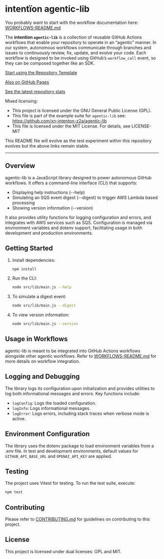 # intentïon agentic-lib

You probably want to start with the workflow documentation here: [WORKFLOWS-README.md](https://github.com/xn-intenton-z2a/agentic-lib/blob/main/WORKFLOWS-README.md)

The **intentïon `agentic-lib`** is a collection of reusable GitHub Actions workflows that enable your
repository to operate in an “agentic” manner. In our system, autonomous workflows communicate through branches and
issues to continuously review, fix, update, and evolve your code. Each workflow is designed to be invoked using
GitHub’s `workflow_call` event, so they can be composed together like an SDK.

[Start using the Repository Template](https://github.com/xn-intenton-z2a/repository0)

[Also on GitHub Pages](https://xn-intenton-z2a.github.io/agentic-lib/index.html)

[See the latest repository stats](https://xn-intenton-z2a.github.io/agentic-lib/latest.html)

Mixed licensing:
* This project is licensed under the GNU General Public License (GPL).
* This file is part of the example suite for `agentic-lib` see: https://github.com/xn-intenton-z2a/agentic-lib
* This file is licensed under the MIT License. For details, see LICENSE-MIT

This README file will evolve as the test experiment within this repository evolves but the above links remain stable.

---

## Overview

agentic-lib is a JavaScript library designed to power autonomous GitHub workflows. It offers a command-line interface (CLI) that supports:

- Displaying help instructions (--help)
- Simulating an SQS event digest (--digest) to trigger AWS Lambda based processing
- Showing version information (--version)

It also provides utility functions for logging configuration and errors, and integrates with AWS services such as SQS. Configuration is managed via environment variables and dotenv support, facilitating usage in both development and production environments.

## Getting Started

1. Install dependencies:
   ```bash
   npm install
   ```

2. Run the CLI:
   ```bash
   node src/lib/main.js --help
   ```

3. To simulate a digest event:
   ```bash
   node src/lib/main.js --digest
   ```

4. To view version information:
   ```bash
   node src/lib/main.js --version
   ```

## Usage in Workflows

agentic-lib is meant to be integrated into GitHub Actions workflows alongside other agentic workflows. Refer to [WORKFLOWS-README.md](https://github.com/xn-intenton-z2a/agentic-lib/blob/main/WORKFLOWS-README.md) for more details on workflow integration.

## Logging and Debugging

The library logs its configuration upon initialization and provides utilities to log both informational messages and errors. Key functions include:

- `logConfig`: Logs the loaded configuration.
- `logInfo`: Logs informational messages.
- `logError`: Logs errors, including stack traces when verbose mode is active.

## Environment Configuration

The library uses the dotenv package to load environment variables from a .env file. In test and development environments, default values for `GITHUB_API_BASE_URL` and `OPENAI_API_KEY` are applied.

## Testing

The project uses Vitest for testing. To run the test suite, execute:

```bash
npm test
```

## Contributing

Please refer to [CONTRIBUTING.md](https://github.com/xn-intenton-z2a/agentic-lib/blob/main/CONTRIBUTING.md) for guidelines on contributing to this project.

## License

This project is licensed under dual licenses: GPL and MIT.
